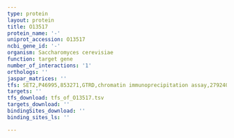 ```yaml
---
type: protein
layout: protein
title: O13517
protein_name: '-'
uniprot_accession: O13517
ncbi_gene_id: '-'
organism: Saccharomyces cerevisiae
function: target gene
number_of_interactions: '1'
orthologs: ''
jaspar_matrices: ''
tfs: SET2,P46995,853271,GTRD,chromatin immunoprecipitation assay,27924024%5Buid%5D,No
targets: ''
tfs_download: tfs_of_O13517.tsv
targets_download: ''
bindingSites_download: ''
binding_sites_ls: ''

---
```

